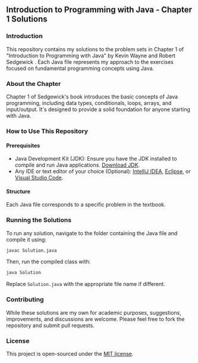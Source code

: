 
## Introduction to Programming with Java - Chapter 1 Solutions

### Introduction
This repository contains my solutions to the problem sets in Chapter 1 of "Introduction to Programming with Java" by Kevin Wayne and Robert Sedgewick
. Each Java file represents my approach to the exercises focused on fundamental programming concepts using Java.

### About the Chapter
Chapter 1 of Sedgewick's book introduces the basic concepts of Java programming, including data types, conditionals, loops, arrays, and input/output. It's designed to provide a solid foundation for anyone starting with Java.

### How to Use This Repository

#### Prerequisites
- Java Development Kit (JDK): Ensure you have the JDK installed to compile and run Java applications. [Download JDK](https://www.oracle.com/java/technologies/javase-jdk11-downloads.html).
- Any IDE or text editor of your choice (Optional): [IntelliJ IDEA](https://www.jetbrains.com/idea/download/), [Eclipse](https://www.eclipse.org/downloads/), or [Visual Studio Code](https://code.visualstudio.com/).

#### Structure
Each Java file corresponds to a specific problem in the textbook.


### Running the Solutions
To run any solution, navigate to the folder containing the Java file and compile it using:

```sh
javac Solution.java
```

Then, run the compiled class with:

```sh
java Solution
```

Replace `Solution.java` with the appropriate file name if different.

### Contributing
While these solutions are my own for academic purposes, suggestions, improvements, and discussions are welcome. Please feel free to fork the repository and submit pull requests.

### License
This project is open-sourced under the [MIT license](LICENSE.md).
